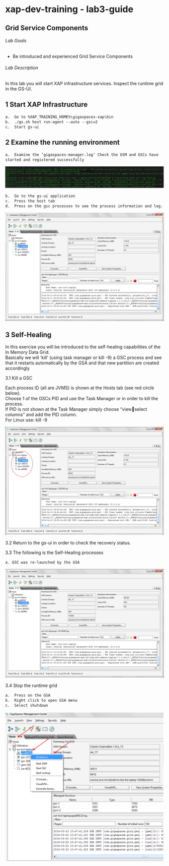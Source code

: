 # xap-dev-training - lab3-guide


##    Grid Service Components

###### Lab Goals
*   Be introduced and experienced Grid Service Components

###### Lab Description
In this lab you will start XAP infrastructure services. Inspect the runtime grid in the GS-UI.

## 1	Start XAP Infrastructure <br>

    a.	Go to %XAP_TRAINING_HOME%\gigaspaces-xap\bin
    b.	./gs.sh host run-agent --auto --gsc=2
    c.	Start gs-ui
    
## 2	Examine the running environment <br>

    a.	Examine the ‘gigaspaces-manager.log’ Check the GSM and GSCs have started and registered successfully 

![Screenshot](./Pictures/Picture1.png)

    b.	Go to the gs-ui application
    c.	Press the host tab
    d.	Press on the gsc processes to see the process information and log.

![Screenshot](./Pictures/Picture2.png)

## 3	Self-Healing

In this exercise you will be introduced to the self-healing capabilities of the In Memory Data Grid. <br>
Basically we will ‘kill’ (using task manager or kill -9) a GSC process and see that it restarts automatically by the GSA and that new partition are created accordingly <br>

3.1	Kill a GSC <br>

Each process ID (all are JVMS) is shown at the Hosts tab (see red circle below). <br>
Choose 1 of the GSCs PID and use the Task Manager or in order to kill the process. <br>
If PID is not shown at the Task Manager simply choose “viewselect columns” and add the PID column. <br>
For Linux use: kill -9 <PID>

![Screenshot](./Pictures/Picture3.png)

3.2	Return to the gs-ui in order to check the recovery status.

3.3	The following is the Self-Healing processes <br>

    a. GSC was re-launched by the GSA
    
![Screenshot](./Pictures/Picture4.png) 

3.4	Stop the runtime grid <br>

    a.	Press on the GSA
    b.	Right click to open GSA menu
    c.	Select shutdown
    
![Screenshot](./Pictures/Picture5.png) 


